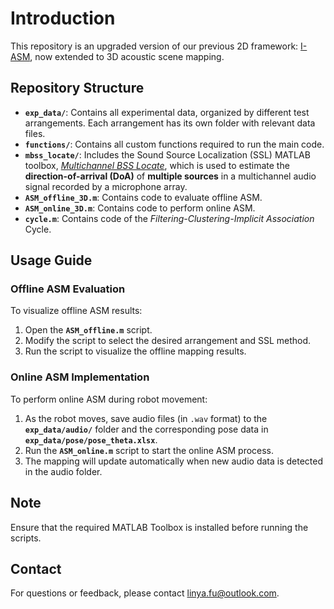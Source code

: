 # Introduction
This repository is an upgraded version of our previous 2D framework: [I-ASM](https://github.com/SUSTech2022/Acoustic-Scene-Mapping), now extended to 3D acoustic scene mapping.

## Repository Structure
- **`exp_data/`**: Contains all experimental data, organized by different test arrangements. Each arrangement has its own folder with relevant data files.
- **`functions/`**: Contains all custom functions required to run the main code.
- **`mbss_locate/`**: Includes the Sound Source Localization (SSL) MATLAB toolbox, [*Multichannel BSS Locate*](https://gitlab.inria.fr/bass-db/mbss_locate), which is used to estimate the **direction-of-arrival (DoA)** of **multiple sources** in a multichannel audio signal recorded by a microphone array.
- **`ASM_offline_3D.m`**: Contains code to evaluate offline ASM.
- **`ASM_online_3D.m`**: Contains code to perform online ASM.
- **`cycle.m`**: Contains code of the _Filtering-Clustering-Implicit Association_ Cycle.

## Usage Guide

### Offline ASM Evaluation
To visualize offline ASM results:

1. Open the **`ASM_offline.m`** script.
2. Modify the script to select the desired arrangement and SSL method.
3. Run the script to visualize the offline mapping results.

### Online ASM Implementation
To perform online ASM during robot movement:

1. As the robot moves, save audio files (in `.wav` format) to the **`exp_data/audio/`** folder and the corresponding pose data in **`exp_data/pose/pose_theta.xlsx`**.
2. Run the **`ASM_online.m`** script to start the online ASM process.
3. The mapping will update automatically when new audio data is detected in the audio folder.

## Note
Ensure that the required MATLAB Toolbox is installed before running the scripts.

## Contact
For questions or feedback, please contact linya.fu@outlook.com.

